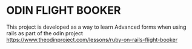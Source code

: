 # ODIN FLIGHT BOOKER

This project is developed as a way to learn Advanced forms when using rails as part of the odin project
https://www.theodinproject.com/lessons/ruby-on-rails-flight-booker

